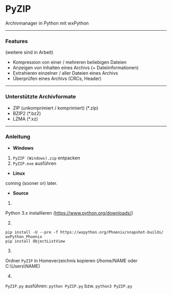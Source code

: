 # PyZIP
Archivmanager in Python mit wxPython
***
### Features
(weitere sind in Arbeit)

- Kompression von einer / mehreren beliebigen Dateien
- Anzeigen von Inhalten eines Archivs (+ Dateiinformationen)
- Extrahieren einzelner / aller Dateien eines Archivs
- Überprüfen eines Archivs (CRCs, Header)

***
### Unterstützte Archivformate

- ZIP (unkomprimiert / komprimiert) (*.zip)
- BZIP2 (*.bz2)
- LZMA (*.xz)

***
### Anleitung

- **Windows**

1. ``PyZIP (Windows).zip`` entpacken
2. ``PyZIP.exe`` ausführen


- **Linux**

coming (sooner or) later.


- **Source**

1.
Python 3.x installieren (https://www.python.org/downloads/)

2.
```
pip install -U --pre -f https://wxpython.org/Phoenix/snapshot-builds/ wxPython_Phoenix
pip install ObjectListView
```

3.
Ordner ``PyZIP`` in Homeverzeichnis kopieren (/home/NAME oder C:\Users\NAME)

4.
``PyZIP.py`` ausführen: ``python PyZIP.py`` bzw. ``python3 PyZIP.py``
